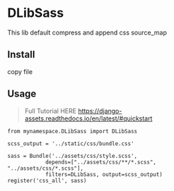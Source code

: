 # DLibSass

This lib default compress and append css source_map

## Install 
copy file

## Usage

> Full Tutorial HERE https://django-assets.readthedocs.io/en/latest/#quickstart

```
from mynamespace.DLibSass import DLibSass

scss_output = '../static/css/bundle.css'

sass = Bundle('../assets/css/style.scss',
            depends=["../assets/css/**/*.scss", "../assets/css/*.scss"],
            filters=DLibSass, output=scss_output)
register('css_all', sass)
```
